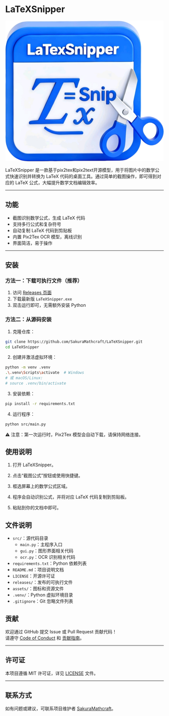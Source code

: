 # LaTeXSnipper
![LaTeXSnipper Logo](icon.ico)


LaTeXSnipper 是一款基于pix2tex和pix2text开源模型，用于将图片中的数学公式快速识别并转换为 LaTeX 代码的桌面工具。通过简单的截图操作，即可得到对应的 LaTeX 公式，大幅提升数学文档编辑效率。

---

## 功能

- 截图识别数学公式，生成 LaTeX 代码
- 支持多行公式和复杂符号
- 自动复制 LaTeX 代码到剪贴板
- 内置 Pix2Tex OCR 模型，离线识别
- 界面简洁，易于操作

---

## 安装

### 方法一：下载可执行文件（推荐）

1. 访问 [Releases 页面](https://github.com/SakuraMathcraft/LaTeXSnipper/releases)
2. 下载最新版 `LaTeXSnipper.exe`
3. 双击运行即可，无需额外安装 Python

### 方法二：从源码安装

1. 克隆仓库：
```bash
git clone https://github.com/SakuraMathcraft/LaTeXSnipper.git
cd LaTeXSnipper
```
2. 创建并激活虚拟环境：
```bash
python -m venv .venv
.\.venv\Scripts\activate  # Windows
# 或 macOS/Linux:
# source .venv/bin/activate
```
3. 安装依赖：
```bash
pip install -r requirements.txt
```
4. 运行程序：
```bash
python src/main.py
```
⚠️ 注意：第一次运行时，Pix2Tex 模型会自动下载，请保持网络连接。
## 使用说明

1. 打开 LaTeXSnipper。

2. 点击“截图公式”按钮或使用快捷键。

3. 框选屏幕上的数学公式区域。

4. 程序会自动识别公式，并将对应 LaTeX 代码复制到剪贴板。

5. 粘贴到你的文档中即可。
## 文件说明
- `src/`：源代码目录
  - `main.py`：主程序入口
  - `gui.py`：图形界面相关代码
  - `ocr.py`：OCR 识别相关代码
- `requirements.txt`：Python 依赖列表
- `README.md`：项目说明文档
- `LICENSE`：开源许可证
- `releases/`：发布的可执行文件
- `assets/`：图标和资源文件
- `.venv/`：Python 虚拟环境目录
- `.gitignore`：Git 忽略文件列表
## 贡献

欢迎通过 GitHub 提交 Issue 或 Pull Request 贡献代码！  
请遵守 [Code of Conduct](CODE_OF_CONDUCT.md) 和 [贡献指南](CONTRIBUTING.md)。

---
## 许可证

本项目遵循 MIT 许可证，详见 [LICENSE](LICENSE) 文件。

---
## 联系方式
如有问题或建议，可联系项目维护者 [SakuraMathcraft](https://github.com/SakuraMathcraft)。










